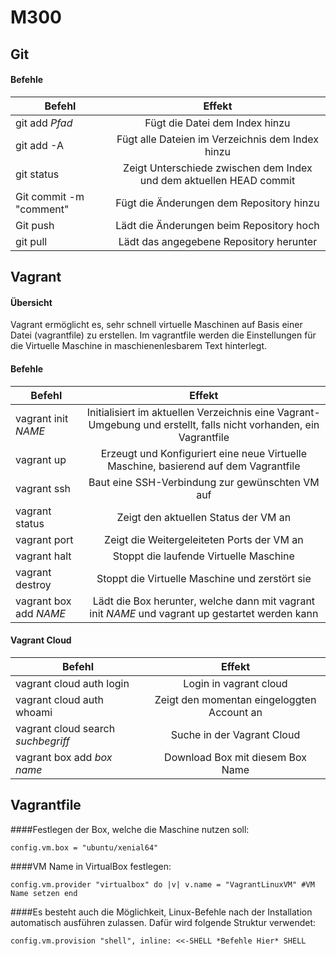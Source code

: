 M300
====

## Git

#### Befehle

| Befehl                       | Effekt                         |
| ---------------------------- |:------------------------------:|
| git add *Pfad* | Fügt die Datei dem Index hinzu |
| git add -A | Fügt alle Dateien im Verzeichnis dem Index hinzu |
| git status   | Zeigt Unterschiede zwischen dem Index und dem aktuellen HEAD commit |
| Git commit -m "comment"   | Fügt die Änderungen dem Repository hinzu |
| Git push  | Lädt die Änderungen beim Repository hoch  |
|  git pull  | Lädt das angegebene Repository herunter |


## Vagrant

#### Übersicht

Vagrant ermöglicht es, sehr schnell virtuelle Maschinen auf Basis einer Datei (vagrantfile) zu erstellen. Im vagrantfile werden die Einstellungen für die Virtuelle Maschine in maschienenlesbarem Text hinterlegt.


#### Befehle

| Befehl                       | Effekt                         |
| ---------------------------- |:------------------------------:|
| vagrant init *NAME* | Initialisiert im aktuellen Verzeichnis eine Vagrant-Umgebung und erstellt, falls nicht vorhanden, ein Vagrantfile |
| vagrant up | Erzeugt und Konfiguriert eine neue Virtuelle Maschine, basierend auf dem Vagrantfile |
| vagrant ssh | Baut eine SSH-Verbindung zur gewünschten VM auf |
| vagrant status | Zeigt den aktuellen Status der VM an |
| vagrant port | Zeigt die Weitergeleiteten Ports der VM an |
| vagrant halt | Stoppt die laufende Virtuelle Maschine |
| vagrant destroy | Stoppt die Virtuelle Maschine und zerstört sie |
| vagrant box add *NAME* | Lädt die Box herunter, welche dann mit vagrant init *NAME* und vagrant up gestartet werden kann |

#### Vagrant Cloud

| Befehl                       | Effekt                         |
| ---------------------------- |:------------------------------:|
| vagrant cloud auth login | Login in vagrant cloud |
| vagrant cloud auth whoami | Zeigt den momentan eingeloggten Account an |
| vagrant cloud search *suchbegriff* | Suche in der Vagrant Cloud |
| vagrant box add *box name* | Download Box mit diesem Box Name |


## Vagrantfile

####Festlegen der Box, welche die Maschine nutzen soll:

`config.vm.box = "ubuntu/xenial64"`

####VM Name in VirtualBox festlegen:

`config.vm.provider "virtualbox" do |v|
  v.name = "VagrantLinuxVM" #VM Name setzen
end`

####Es besteht auch die Möglichkeit, Linux-Befehle nach der Installation automatisch ausführen zulassen. Dafür wird folgende Struktur verwendet:

`config.vm.provision "shell", inline: <<-SHELL
 *Befehle Hier*
SHELL`